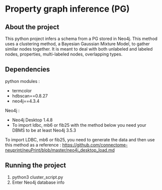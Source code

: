 # Property graph inference (PG)

## About the project
This python project infers a schema from a PG stored in Neo4j. This method uses a clustering method, a Bayesian Gaussian Mixture Model, to gather similar nodes together. It is meant to deal with both unlabeled and labeled nodes, properties, multi-labeled nodes, overlapping types.

## Dependencies
python modules : 
- termcolor
- hdbscan==0.8.27
- neo4j==4.3.4

Neo4j :
- Neo4j Desktop 1.4.8
- To import ldbc, mb6 or fib25 with the method below you need your DBMS to be at least Neo4j 3.5.3

To import LDBC, mb6 or fib25, you need to generate the data and then use this method as a reference : https://github.com/connectome-neuprint/neuPrint/blob/master/neo4j_desktop_load.md


## Running the project
1. python3 cluster_script.py
2. Enter Neo4j database info
